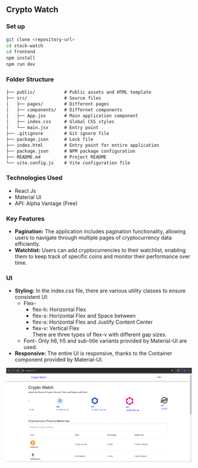 ## Crypto Watch

### Set up 
```bash
git clone <repository-url>
cd stock-watch
cd frontend
npm install
npm run dev
```

### Folder Structure
```
├── public/           # Public assets and HTML template
├── src/              # Source files
│   ├── pages/        # Different pages
│   ├── components/   # Differnet components
│   ├── App.jsx       # Main application component
│   ├── index.css     # Global CSS styles
│   └── main.jsx      # Entry point
├── .gitignore        # Git ignore file
├── package.json      # Lock file
├── index.html        # Entry point for entire application
├── package.json      # NPM package configuration
├── README.md         # Project README
└── vite.config.js    # Vite configuration file
```

### Technologies Used
* React Js
* Material UI
* API: Alpha Vantage (Free)

### Key Features
* **Pagination:**   The application includes pagination functionality, allowing users to navigate through multiple pages of cryptocurrency data efficiently.
* **Watchlist:** Users can add cryptocurrencies to their watchlist, enabling them to keep track of specific coins and monitor their performance over time.

### UI
* **Styling:** 
In the index.css file, there are various utility classes to ensure consistent UI:
    * Flex-
        * flex-h: Horizontal Flex
        * flex-s: Horizontal Flex and Space between
        * flex-s: Horizontal Flex and Justify Content Center
        * flex-v: Vertical Flex\
                  There are three types of flex-v with different gap sizes.
    * Font- Only h6, h5 and sub-title variants provided by Material-UI are used.
* **Responsive:** 
The entire UI is responsive, thanks to the Container component provided by Material-UI.

![](./public/github-01.png)